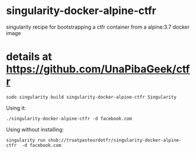 # singularity-docker-alpine-ctfr
singularity recipe for bootstrapping a ctfr container from a alpine:3.7 docker image
# details at https://github.com/UnaPibaGeek/ctfr


```
sudo singularity build singularity-docker-alpine-ctfr Singularity
```

Using it:
```
./singularity-docker-alpine-ctfr -d facebook.com
```

Using without installing:
```
singularity run shub://truatpasteurdotfr/singularity-docker-alpine-ctfr  -d facebook.com
```
